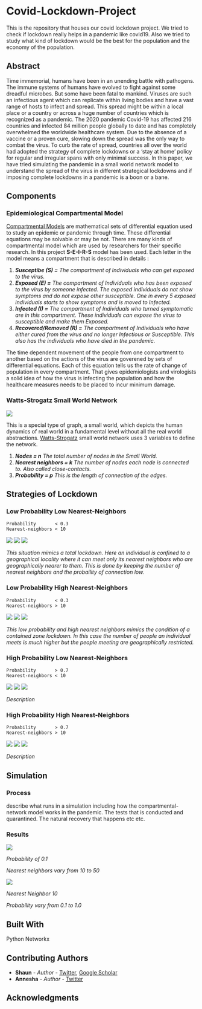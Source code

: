 # Covid-Lockdown-Project
This is the repository that houses our covid lockdown project. We tried to check if lockdown really helps in a pandemic like covid19. Also we tried to study what kind of lockdown would be the best for the population and the economy of the population. 

## Abstract
Time immemorial, humans have been in an unending battle with pathogens. The immune systems of humans have evolved to fight against some dreadful microbes. But some have been fatal to mankind. Viruses are such an infectious agent which can replicate within living bodies and have a vast range of hosts to infect and spread. This spread might be within a local place or a country or across a huge number of countries which is recognized as a pandemic. The 2020 pandemic Covid-19 has affected 216 countries and infected 84 million people globally to date and has completely overwhelmed the worldwide healthcare system. Due to the absence of a vaccine or a proven cure, slowing down the spread was the only way to combat the virus. To curb the rate of spread, countries all over the world had adopted the strategy of complete lockdowns or a ‘stay at home’ policy for regular and irregular spans with only minimal success. In this paper, we have tried simulating the pandemic in a small world network model to understand the spread of the virus in different strategical lockdowns and if imposing complete lockdowns in a pandemic is a boon or a bane.

## Components

### Epidemiological Compartmental Model

[Compartmental Models](https://en.wikipedia.org/wiki/Compartmental_models_in_epidemiology) are mathematical sets of differential equation used to study an epidemic or pandemic through time. These differential equations may be solvable or may be not. There are many kinds of compartmental model which are used by researchers for their specific research. In this project **S-E-I-R-S** model has been used. Each letter in the model means a compartment that is described in details : 
1. ***Susceptibe        (S) =*** _The compartment of Individuals who can get exposed to the virus._
2. ***Exposed           (E) =*** _The compartment of Individuals who has been exposed to the virus by someone infected. The exposed individuals do not show symptoms and do not expose other susceptible. One in every 5 exposed individuals starts to show symptoms and is moved to Infected._
3. ***Infected          (I) =*** _The compartment of Individuals who turned symptomatic are in this compartment. These individuals can expose the virus to susceptible and make them Exposed._
4. ***Recovered/Removed (R) =*** _The compartment of Individuals who have either cured from the virus and no longer Infectious or Susceptible. This also has the individuals who have died in the pandemic._

The time dependent movement of the people from one compartment to another based on the actions of the virus are goverened by sets of differential equations. Each of this equation tells us the rate of change of population in every compartment. That gives epidemiologists and virologists a solid idea of how the virus is infecting the population and how the healthcare measures needs to be placed to incur minimum damage.

### Watts-Strogatz Small World Network
![](https://github.com/thecrazyphysicist369/Voting-in-a-Small-World-Network/blob/master/swn.png)

This is a special type of graph, a small world, which depicts the human dynamics of real world in a fundamental level without all the real world abstractions.
[Watts-Strogatz](https://en.wikipedia.org/wiki/Watts%E2%80%93Strogatz_model) small world network uses 3 variables to define the network.

1. ***Nodes              =  n***   _The total number of nodes in the Small World._
2. ***Nearest neighbors  =  k***   _The number of nodes each node is connected to. Also called close-contacts._
3. ***Probability        =  p***   _This is the length of connection of the edges._

## Strategies of Lockdown

### Low Probability Low Nearest-Neighbors
```
Probability       < 0.3
Nearest-neighbors < 10
```
![](https://github.com/thecrazyphysicist369/Covid-Lockdown-Project/blob/main/Images/Probability%200.1/8.png)
![](https://github.com/thecrazyphysicist369/Covid-Lockdown-Project/blob/main/Images/Probability%200.2/8.png)
![](https://github.com/thecrazyphysicist369/Covid-Lockdown-Project/blob/main/Images/Probability%200.3/8.png)

_This situation mimics a total lockdown. Here an individual is confined to a geographical locality where it can meet only its nearest neighbors who are geographically nearer to them. This is done by keeping the number of nearest neighbors and the probaility of connection low._

### Low Probability High Nearest-Neighbors
```
Probability       < 0.3
Nearest-neighbors > 10
```
![](https://github.com/thecrazyphysicist369/Covid-Lockdown-Project/blob/main/Images/Probability%200.1/20.png)
![](https://github.com/thecrazyphysicist369/Covid-Lockdown-Project/blob/main/Images/Probability%200.2/20.png)
![](https://github.com/thecrazyphysicist369/Covid-Lockdown-Project/blob/main/Images/Probability%200.3/20.png)

_This low probability and high nearest neighbors mimics the condition of a contained zone lockdown. In this case the number of people an individual meets is much higher but the people meeting are geographically restricted._

### High Probability Low Nearest-Neighbors
```
Probability       > 0.7
Nearest-neighbors < 10
```
![](https://github.com/thecrazyphysicist369/Covid-Lockdown-Project/blob/main/Images/Probability%200.1/8.png)
![](https://github.com/thecrazyphysicist369/Covid-Lockdown-Project/blob/main/Images/Probability%200.1/8.png)
![](https://github.com/thecrazyphysicist369/Covid-Lockdown-Project/blob/main/Images/Probability%200.1/8.png)

_Description_

### High Probability High Nearest-Neighbors
```
Probability       > 0.7
Nearest-neighbors > 10
```
![](https://github.com/thecrazyphysicist369/Covid-Lockdown-Project/blob/main/Images/Probability%200.1/8.png)
![](https://github.com/thecrazyphysicist369/Covid-Lockdown-Project/blob/main/Images/Probability%200.1/8.png)
![](https://github.com/thecrazyphysicist369/Covid-Lockdown-Project/blob/main/Images/Probability%200.1/8.png)

_Description_


## Simulation
### Process
describe what runs in a simulation including how the compartmental-network model works in the pandemic. The tests that is conducted and quarantined. The natural recovery that happens etc etc.

### Results
![](https://github.com/thecrazyphysicist369/Covid-Lockdown-Project/blob/main/Images/Probability%200.1/0.1.gif)

_Probability of 0.1_

_Nearest neighbors vary from 10 to 50_

![](https://github.com/thecrazyphysicist369/Covid-Lockdown-Project/blob/main/Images/Nearest%20Neighbors%2010/k10.gif)

_Nearest Neighbor 10_

_Probability vary from 0.1 to 1.0_

## Built With
Python
Networkx

## Contributing Authors

* **Shaun** - *Author* - [Twitter](https://twitter.com/thecrzyphysicst), [Google Scholar](https://scholar.google.com/citations?hl=en&user=mxc8IfcAAAAJ)
* **Annesha** - *Author* - [Twitter](https://twitter.com/anneshaghosh14)

## Acknowledgments


